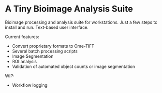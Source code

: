 # A Tiny Bioimage Analysis Suite
Bioimage processing and analysis suite for workstations. Just a few steps to install and run. Text-based user interface.

Current features:

- Convert proprietary formats to Ome-TIFF
- Several batch processing scripts
- Image Segmentation
- ROI analysis
- Validation of automated object counts or image segmentation

WIP:


- Workflow logging
